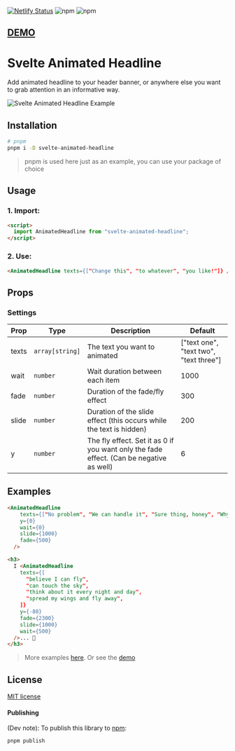 [![Netlify Status](https://api.netlify.com/api/v1/badges/6fca70dc-1bdc-46a8-b30e-256e69b3c657/deploy-status)](https://app.netlify.com/sites/svelte-animated-headline/deploys)
![npm](https://img.shields.io/npm/dw/@elron/svelte-animated-headline)
![npm](https://img.shields.io/npm/v/svelte-animated-headline)

## [DEMO](https://svelte-animated-headline.netlify.app/)


# Svelte Animated Headline

Add animated headline to your header banner, or anywhere else you want to grab attention in an informative way.

![Svelte Animated Headline Example](svelte-animated-headline.gif)


## Installation

```bash
# pnpm
pnpm i -D svelte-animated-headline
```
> pnpm is used here just as an example, you can use your package of choice



## Usage

### 1. Import:
```html
<script>
  import AnimatedHeadline from "svelte-animated-headline";
</script>
```


### 2. Use:

```html
<AnimatedHeadline texts={["Change this", "to whatever", "you like!"]} />
```

## Props

### Settings
| Prop    |   Type	|   Description |	Default |
|---|---|---|---|
texts | `array[string]` | The text you want to animated | ["text one", "text two", "text three"]
  | wait | `number` | Wait duration between each item |  1000 
  | fade | `number` |  Duration of the fade/fly effect |  300 
  | slide | `number` | Duration of the slide effect (this occurs while the text is hidden) | 200 
  | y | `number` | The fly effect. Set it as 0 if you want only the fade effect. (Can be negative as well) | 6 |

## Examples

```html
<AnimatedHeadline
    texts={["No problem", "We can handle it", "Sure thing, honey", "Why not"]}
    y={0}
    wait={0}
    slide={1000}
    fade={500}
  />
```

```html
<h3>
  I <AnimatedHeadline
    texts={[
      "believe I can fly",
      "can touch the sky",
      "think about it every night and day",
      "spread my wings and fly away",
    ]}
    y={-80}
    fade={2300}
    slide={1000}
    wait={500}
  />... 🎵
</h3>
```

> More examples [here](https://github.com/elron/svelte-animated-headline/blob/master/src/routes/%2Bpage.svelte). Or see the [demo](https://svelte-animated-headline.netlify.app/)


## License

[MIT license](https://opensource.org/license/mit/)

#### Publishing
(Dev note): To publish this library to [npm](https://www.npmjs.com):

```bash
pnpm publish
```


